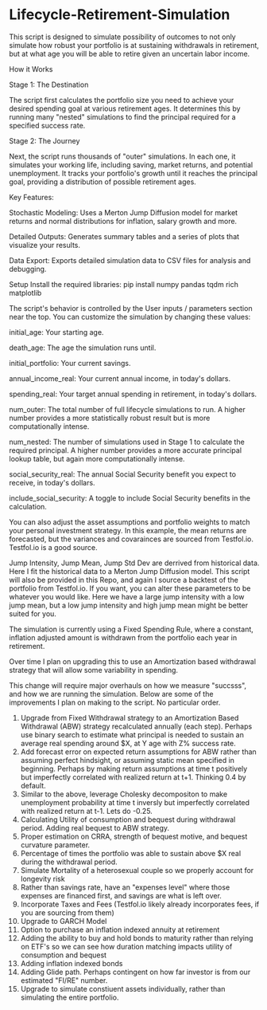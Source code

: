 # Lifecycle-Retirement-Simulation
This script is designed to simulate possibility of outcomes to not only simulate how robust your portfolio is at sustaining withdrawals in retirement, but at what age you will be able to retire given an uncertain labor income. 



How it Works

Stage 1: The Destination

The script first calculates the portfolio size you need to achieve your desired spending goal at various retirement ages. It determines this by running many "nested" simulations to find the principal required for a specified success rate.

Stage 2: The Journey

Next, the script runs thousands of "outer" simulations. In each one, it simulates your working life, including saving, market returns, and potential unemployment. It tracks your portfolio's growth until it reaches the principal goal, providing a distribution of possible retirement ages.

Key Features:

Stochastic Modeling: Uses a Merton Jump Diffusion model for market returns and normal distributions for inflation, salary growth and more.

Detailed Outputs: Generates summary tables and a series of plots that visualize your results.

Data Export: Exports detailed simulation data to CSV files for analysis and debugging.

Setup
Install the required libraries:
pip install numpy pandas tqdm rich matplotlib


The script's behavior is controlled by the User inputs / parameters section near the top. You can customize the simulation by changing these values:

initial_age: Your starting age.

death_age: The age the simulation runs until.

initial_portfolio: Your current savings.

annual_income_real: Your current annual income, in today's dollars.

spending_real: Your target annual spending in retirement, in today's dollars.

num_outer: The total number of full lifecycle simulations to run. A higher number provides a more statistically robust result but is more computationally intense.

num_nested: The number of simulations used in Stage 1 to calculate the required principal. A higher number provides a more accurate principal lookup table, but again more computationally intense.

social_security_real: The annual Social Security benefit you expect to receive, in today's dollars.

include_social_security: A toggle to include Social Security benefits in the calculation.

You can also adjust the asset assumptions and portfolio weights to match your personal investment strategy. In this example, the mean returns are forecasted, but the variances and covarainces are sourced from Testfol.io. Testfol.io is a good source.

Jump Intensity, Jump Mean, Jump Std Dev are derrived from historical data. Here I fit the historical data to a Merton Jump Diffusion model. This script will also be provided in this Repo, and again I source a backtest of the portfolio from Testfol.io. If you want, you can alter these parameters to be whatever you would like. Here we have a large jump intensity with a low jump mean, but a low jump intensity and high jump mean might be better suited for you. 

The simulation is currently using a Fixed Spending Rule, where a constant, inflation adjusted amount is withdrawn from the portfolio each year in retirement. 

Over time I plan on upgrading this to use an Amortization based withdrawal strategy that will allow some variability in spending. 

This change will require major overhauls on how we measure "succsss", and how we are running the simulation. Below are some of the improvements I plan on making to the script. No particular order.

1. Upgrade from Fixed Withdrawal strategy to an Amortization Based Withdrawal (ABW) strategy recalculated annually (each step). Perhaps use binary search to estimate what principal is needed to sustain an average real spending around $X, at Y age with Z% success rate.
2.  Add forecast error on expected return assumptions for ABW rather than assuming perfect hindsight, or assuming static mean specified in beginning. Perhaps by making return assumptions at time t positively but imperfectly correlated with realized return at t+1. Thinking 0.4 by default.
3.  Similar to the above, leverage Cholesky decompositon to make unemployment probability at time t inversly but imperfectly correlated with realized return at t-1. Lets do -0.25.
4. Calculating Utility of consumption and bequest during withdrawal period. Adding real bequest to ABW strategy.
5. Proper estimation on CRRA, strength of bequest motive, and bequest curvature parameter.
6. Percentage of times the portfolio was able to sustain above $X real during the withdrawal period.
7. Simulate Mortality of a heterosexual couple so we properly account for longevity risk
8. Rather than savings rate, have an "expenses level" where those expenses are financed first, and savings are what is left over.
9. Incorporate Taxes and Fees (Testfol.io likely already incorporates fees, if you are sourcing from them)
10. Upgrade to GARCH Model
11. Option to purchase an inflation indexed annuity at retirement
12. Adding the ability to buy and hold bonds to maturity rather than relying on ETF's so we can see how duration matching impacts utility of consumption and bequest
13. Adding inflation indexed bonds
14. Adding Glide path. Perhaps contingent on how far investor is from our estimated "FI/RE" number.
15. Upgrade to simulate constiuent assets individually, rather than simulating the entire portfolio.
